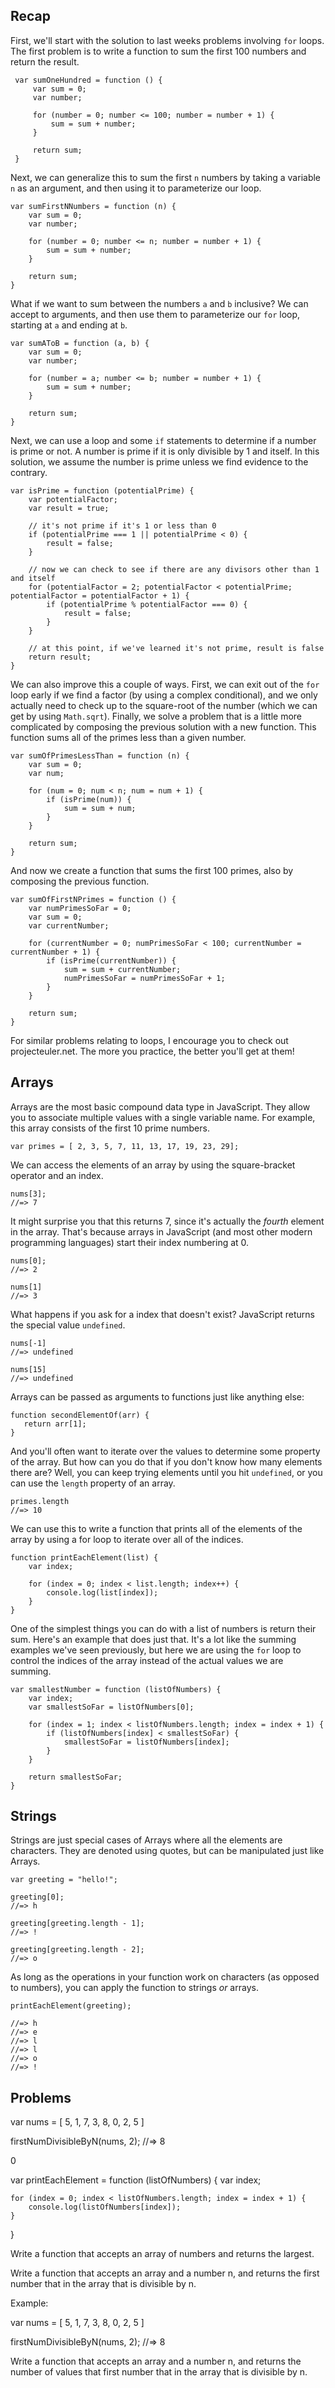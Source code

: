 ## Recap

First, we'll start with the solution to last weeks problems involving `for` loops. The first problem is to write a function to sum the first 100 numbers and return the result.

     var sumOneHundred = function () {
         var sum = 0;
         var number;
     
         for (number = 0; number <= 100; number = number + 1) {
             sum = sum + number;
         }
     
         return sum;
     }

Next, we can generalize this to sum the first `n` numbers by taking a variable `n` as an argument, and then using it to parameterize our loop.


    var sumFirstNNumbers = function (n) {
        var sum = 0;
        var number;
    
        for (number = 0; number <= n; number = number + 1) {
            sum = sum + number;
        }
    
        return sum;
    }

What if we want to sum between the numbers `a` and `b` inclusive? We can accept to arguments, and then use them to parameterize our `for` loop, starting at `a` and ending at `b`.

    var sumAToB = function (a, b) {
        var sum = 0;
        var number;
    
        for (number = a; number <= b; number = number + 1) {
            sum = sum + number;
        }
    
        return sum;
    }

Next, we can use a loop and some `if` statements to determine if a number is prime or not. A number is prime if it is only divisible by 1 and itself. In this solution, we assume the number is prime unless we find evidence to the contrary.

    var isPrime = function (potentialPrime) {
        var potentialFactor;
        var result = true;
    
        // it's not prime if it's 1 or less than 0
        if (potentialPrime === 1 || potentialPrime < 0) {
            result = false;
        }
    
        // now we can check to see if there are any divisors other than 1 and itself
        for (potentialFactor = 2; potentialFactor < potentialPrime; potentialFactor = potentialFactor + 1) {
            if (potentialPrime % potentialFactor === 0) {
                result = false;
            }
        }

        // at this point, if we've learned it's not prime, result is false
        return result;
    }


We can also improve this a couple of ways. First, we can exit out of the `for` loop early if we find a factor (by using a complex conditional), and we only actually need to check up to the square-root of the number (which we can get by using `Math.sqrt`). Finally, we solve a problem that is a little more complicated by composing the previous solution with a new function. This function sums all of the primes less than a given number.

    var sumOfPrimesLessThan = function (n) {
        var sum = 0;
        var num;
    
        for (num = 0; num < n; num = num + 1) {
            if (isPrime(num)) {
                sum = sum + num;
            }
        }
    
        return sum;
    }

And now we create a function that sums the first 100 primes, also by composing the previous function.

    var sumOfFirstNPrimes = function () {
        var numPrimesSoFar = 0;
        var sum = 0;
        var currentNumber;
    
        for (currentNumber = 0; numPrimesSoFar < 100; currentNumber = currentNumber + 1) {
            if (isPrime(currentNumber)) {
                sum = sum + currentNumber;
                numPrimesSoFar = numPrimesSoFar + 1;
            }
        }
    
        return sum;
    }


For similar problems relating to loops, I encourage you to check out projecteuler.net. The more you practice, the better you'll get at them!

## Arrays

Arrays are the most basic compound data type in JavaScript. They allow you to associate multiple values with a single variable name. For example, this array consists of the first 10 prime numbers.

    var primes = [ 2, 3, 5, 7, 11, 13, 17, 19, 23, 29];

We can access the elements of an array by using the square-bracket operator and an index.

    nums[3];
    //=> 7

It might surprise you that this returns 7, since it's actually the _fourth_ element in the array. That's because arrays in JavaScript (and most other modern programming languages) start their index numbering at 0.

    nums[0];
    //=> 2
    
    nums[1]
    //=> 3

What happens if you ask for a index that doesn't exist? JavaScript returns the special value `undefined`.

    nums[-1]
    //=> undefined

    nums[15]
    //=> undefined

Arrays can be passed as arguments to functions just like anything else:

    function secondElementOf(arr) {
       return arr[1];
    }

And you'll often want to iterate over the values to determine some property of the array. But how can you do that if you don't know how many elements there are? Well, you can keep trying elements until you hit `undefined`, or you can use the `length` property of an array.

    primes.length
    //=> 10

We can use this to write a function that prints all of the elements of the array by using a for loop to iterate over all of the indices.

    function printEachElement(list) {
        var index;
    
        for (index = 0; index < list.length; index++) {
            console.log(list[index]);
        }
    }

One of the simplest things you can do with a list of numbers is return their sum. Here's an example that does just that. It's a lot like the summing examples we've seen previously, but here we are using the `for` loop to control the indices of the array instead of the actual values we are summing.

    var smallestNumber = function (listOfNumbers) {
        var index;
        var smallestSoFar = listOfNumbers[0];
    
        for (index = 1; index < listOfNumbers.length; index = index + 1) {
            if (listOfNumbers[index] < smallestSoFar) {
                smallestSoFar = listOfNumbers[index];
            }
        }
        
        return smallestSoFar;
    }

## Strings

Strings are just special cases of Arrays where all the elements are characters. They are denoted using quotes, but can be manipulated just like Arrays.

    var greeting = "hello!";
  
    greeting[0];
    //=> h

    greeting[greeting.length - 1];
    //=> !

    greeting[greeting.length - 2];
    //=> o

As long as the operations in your function work on characters (as opposed to numbers), you can apply the function to strings _or_ arrays.

    printEachElement(greeting);

    //=> h
    //=> e
    //=> l
    //=> l
    //=> o
    //=> !

## Problems


var nums = [ 5, 1, 7, 3, 8, 0, 2, 5 ]

firstNumDivisibleByN(nums, 2);
//=> 8

0

var printEachElement = function (listOfNumbers) {
    var index;

    for (index = 0; index < listOfNumbers.length; index = index + 1) {
        console.log(listOfNumbers[index]);
    }
}


Write a function that accepts an array of numbers and returns the largest.

Write a function that accepts an array and a number n, and returns the first number that in the array that is divisible by n.

Example:

var nums = [ 5, 1, 7, 3, 8, 0, 2, 5 ]

firstNumDivisibleByN(nums, 2);
//=> 8

Write a function that accepts an array and a number n, and returns the number of values that first number that in the array that is divisible by n.

